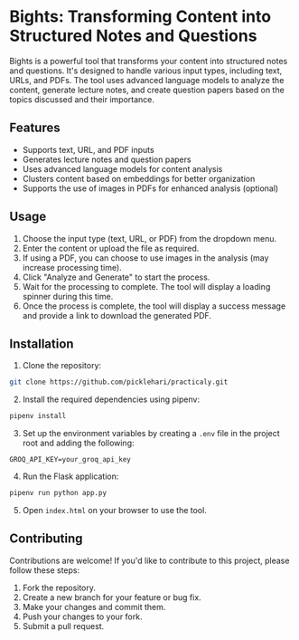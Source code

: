 # Bights: Transforming Content into Structured Notes and Questions

Bights is a powerful tool that transforms your content into structured notes and questions. It's designed to handle various input types, including text, URLs, and PDFs. The tool uses advanced language models to analyze the content, generate lecture notes, and create question papers based on the topics discussed and their importance.

## Features

- Supports text, URL, and PDF inputs
- Generates lecture notes and question papers
- Uses advanced language models for content analysis
- Clusters content based on embeddings for better organization
- Supports the use of images in PDFs for enhanced analysis (optional)

## Usage

1. Choose the input type (text, URL, or PDF) from the dropdown menu.
2. Enter the content or upload the file as required.
3. If using a PDF, you can choose to use images in the analysis (may increase processing time).
4. Click "Analyze and Generate" to start the process.
5. Wait for the processing to complete. The tool will display a loading spinner during this time.
6. Once the process is complete, the tool will display a success message and provide a link to download the generated PDF.

## Installation

1. Clone the repository:

```bash
git clone https://github.com/picklehari/practicaly.git
```

2. Install the required dependencies using pipenv:

```bash
pipenv install
```

3. Set up the environment variables by creating a `.env` file in the project root and adding the following:

```
GROQ_API_KEY=your_groq_api_key
```

4. Run the Flask application:

```bash
pipenv run python app.py
```

5. Open `index.html` on your browser to use the tool.

## Contributing

Contributions are welcome! If you'd like to contribute to this project, please follow these steps:

1. Fork the repository.
2. Create a new branch for your feature or bug fix.
3. Make your changes and commit them.
4. Push your changes to your fork.
5. Submit a pull request.

